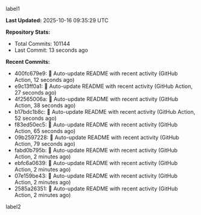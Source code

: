 
label1 
<!-- ACTIVITY_START -->
**Last Updated:** 2025-10-16 09:35:29 UTC

**Repository Stats:**
- Total Commits: 101144
- Last Commit: 13 seconds ago

**Recent Commits:**
- 400fc679e9: 🤖 Auto-update README with recent activity (GitHub Action, 12 seconds ago)
- e9c13ff0a1: 🤖 Auto-update README with recent activity (GitHub Action, 27 seconds ago)
- 4f2565006a: 🤖 Auto-update README with recent activity (GitHub Action, 38 seconds ago)
- b17bdc1b8c: 🤖 Auto-update README with recent activity (GitHub Action, 52 seconds ago)
- f83ed50ec5: 🤖 Auto-update README with recent activity (GitHub Action, 65 seconds ago)
- 09b2597228: 🤖 Auto-update README with recent activity (GitHub Action, 79 seconds ago)
- fabd0b795b: 🤖 Auto-update README with recent activity (GitHub Action, 2 minutes ago)
- ebfc6a0639: 🤖 Auto-update README with recent activity (GitHub Action, 2 minutes ago)
- 07e159be43: 🤖 Auto-update README with recent activity (GitHub Action, 2 minutes ago)
- 2585a26351: 🤖 Auto-update README with recent activity (GitHub Action, 2 minutes ago)
<!-- ACTIVITY_END -->

label2
